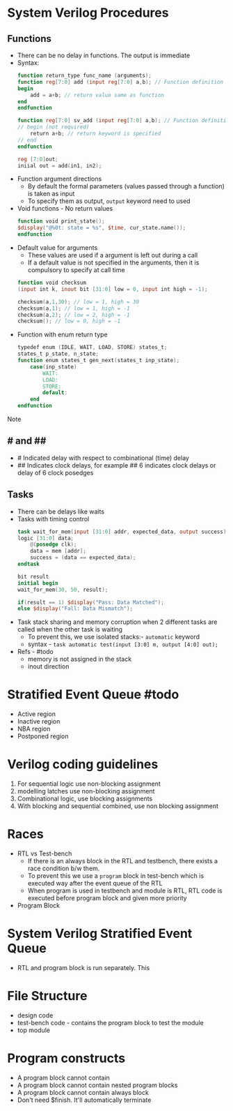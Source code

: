 # System Verilog Procedures
## Functions 
- There can be no delay in functions. The output is immediate
- Syntax:
	```verilog
	function return_type func_name (arguments);
	function reg[7:0] add (input reg[7:0] a,b); // Function definition
	begin
		add = a+b; // return value same as function
	end
	endfunction
	
	function reg[7:0] sv_add (input reg[7:0] a,b); // Function definition
	// begin (not required)
		return a+b; // return keyword is specified
	// end
	endfunction
	
	reg [7:0]out;
	iniial out = add(in1, in2);
	```
- Function argument directions
	- By default the formal parameters (values passed through a function) is taken as input
	- To specify them as output, `output` keyword need to used
- Void functions - No return values
	```verilog
	function void print_state();
	$display("@%0t: state = %s", $time, cur_state.name());
	endfunction
	```
- Default value for arguments
	- These values are used if a argument is left out during a call
	- If a default value is not specified in the arguments, then it is compulsory to specify at call time
	```verilog
	function void checksum 
	(input int k, inout bit [31:0] low = 0, input int high = -1);
	
	checksum(a,1,30); // low = 1, high = 30 
	checksum(a,1); // low = 1, high = -1
	checksum(a,2); // low = 2, high = -1
	checksum(); // low = 0, high = -1
	```
- Function with enum return type
	```verilog
	typedef enum (IDLE, WAIT, LOAD, STORE) states_t;
	states_t p_state, n_state;
	function enum states_t gen_next(states_t inp_state);
		case(inp_state)
			WAIT:
			LOAD:
			STORE:
			default:
		end
	endfunction
	
	```

> [!Note]
> **# and ##**
> ---
> - \# Indicated delay with respect to combinational (time) delay 
> - \#\# Indicates clock delays, for example \#\# 6 indicates clock delays or delay of 6 clock posedges
## Tasks
- There can be delays like waits
- Tasks with timing control
	```verilog
	task wait_for_mem(input [31:0] addr, expected_data, output success)
	logic [31:0] data;
		@(posedge clk);
		data = mem [addr];
		success = (data == expected_data);
	endtask
	
	bit result 
	initial begin
	wait_for_mem(30, 50, result);
	
	if(result == 1) $display("Pass: Data Matched");
	else $display("Fall: Data Mismatch");
	```
- Task stack sharing and memory corruption when 2 different tasks are called when the other task is waiting
	- To prevent this, we use isolated stacks:- `automatic` keyword
	- syntax - `task automatic test(input [3:0] m, output [4:0] out);`
- Refs - #todo 
	- memory is not assigned in the stack
	- inout direction

# Stratified Event Queue #todo 
- Active region
- Inactive region
- NBA region
- Postponed region
# Verilog coding guidelines
1. For sequential logic use non-blocking assignment
2. modelling latches use non-blocking assignment
3. Combinational logic, use blocking assignments
4. With blocking and sequential combined, use non blocking assignment

# Races
- RTL vs Test-bench
	- If there is an always block in the RTL and testbench, there exists a race condition b/w them. 
	- To prevent this we use a `program` block in test-bench which is executed way after the event queue of the RTL
	- When program is used in testbench and module is RTL, RTL code is executed before program block and given more priority
- Program Block
# System Verilog Stratified Event Queue
- RTL and program block is run separately. This 
# File Structure 
- design code
- test-bench code - contains the program block to test the module
- top module
# Program constructs 
- A program block cannot contain 
- A program block cannot contain nested program blocks
- A program block cannot contain always block
- Don't need $finish. It'll automatically terminate
